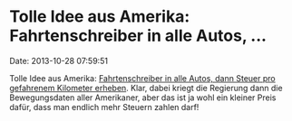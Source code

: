 Tolle Idee aus Amerika: Fahrtenschreiber in alle Autos, \...
============================================================

Date: 2013-10-28 07:59:51

Tolle Idee aus Amerika: [Fahrtenschreiber in alle Autos, dann Steuer pro
gefahrenem Kilometer
erheben](http://www.latimes.com/nation/la-na-roads-black-boxes-20131027,0,6090226.story).
Klar, dabei kriegt die Regierung dann die Bewegungsdaten aller
Amerikaner, aber das ist ja wohl ein kleiner Preis dafür, dass man
endlich mehr Steuern zahlen darf!
